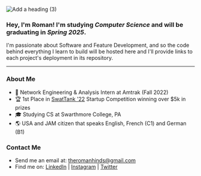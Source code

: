 ![Add a heading (3)](https://user-images.githubusercontent.com/108636163/185436342-73f6f8be-d949-4c78-b249-0d22f5ac7fed.jpg)


### Hey, I'm Roman! I'm studying ***Computer Science*** and will be graduating in ***Spring 2025***.

I'm passionate about Software and Feature Development, and so the code behind everything I learn to build will be hosted here and I'll provide links to each project's deployment in its repository.

--- 

### About Me

- 🚄 Network Engineering & Analysis Intern at Amtrak (Fall 2022)
- 🏆 1st Place in [SwatTank '22](https://www.swarthmore.edu/news-events/watch-roman-hinds-%E2%80%9925-and-te%E2%80%99john-chapman-%E2%80%9923-take-first-annual-swattank-competition) Startup Competition winning over $5k in prizes
- 🎓 Studying CS at Swarthmore College, PA
- 🌎 USA and JAM citizen that speaks English, French (C1) and German (B1)


### Contact Me
- Send me an email at: theromanhinds@gmail.com
- Find me on: [LinkedIn](https://www.linkedin.com/in/romanhinds/) | [Instagram](https://www.instagram.com/roman.hinds/) | [Twitter](https://twitter.com/theromanhinds)
